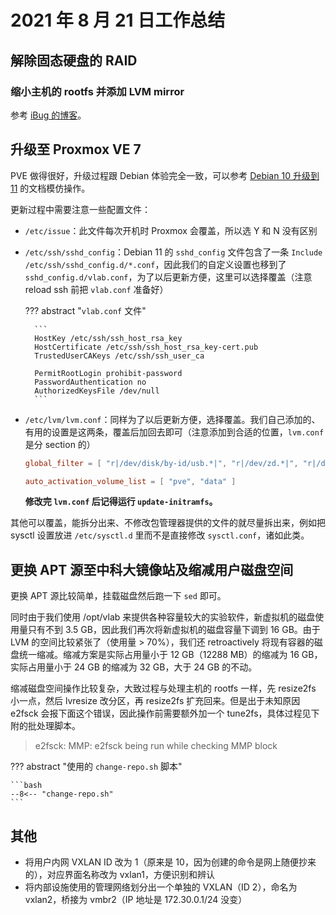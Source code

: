 # 2021 年 8 月 21 日工作总结

## 解除固态硬盘的 RAID

### 缩小主机的 rootfs 并添加 LVM mirror

参考 [iBug 的博客](https://ibug.io/p/44)。

## 升级至 Proxmox VE 7

PVE 做得很好，升级过程跟 Debian 体验完全一致，可以参考 [Debian 10 升级到 11](https://www.debian.org/releases/bullseye/amd64/release-notes/ch-upgrading.en.html) 的文档模仿操作。

更新过程中需要注意一些配置文件：

- `/etc/issue`：此文件每次开机时 Proxmox 会覆盖，所以选 Y 和 N 没有区别
- `/etc/ssh/sshd_config`：Debian 11 的 `sshd_config` 文件包含了一条 `Include /etc/ssh/sshd_config.d/*.conf`，因此我们的自定义设置也移到了 `sshd_config.d/vlab.conf`，为了以后更新方便，这里可以选择覆盖（注意 reload ssh 前把 `vlab.conf` 准备好）

    ??? abstract "`vlab.conf` 文件"

        ```
        HostKey /etc/ssh/ssh_host_rsa_key
        HostCertificate /etc/ssh/ssh_host_rsa_key-cert.pub
        TrustedUserCAKeys /etc/ssh/ssh_user_ca

        PermitRootLogin prohibit-password
        PasswordAuthentication no
        AuthorizedKeysFile /dev/null
        ```

- `/etc/lvm/lvm.conf`：同样为了以后更新方便，选择覆盖。我们自己添加的、有用的设置是这两条，覆盖后加回去即可（注意添加到合适的位置，`lvm.conf` 是分 section 的）

    ```toml
    global_filter = [ "r|/dev/disk/by-id/usb.*|", "r|/dev/zd.*|", "r|/dev/mapper/pve-.*|" "r|/dev/mapper/.*-(vm|base)--[0-9]+--disk--[0-9]+|"]

    auto_activation_volume_list = [ "pve", "data" ]
    ```

    **修改完 `lvm.conf` 后记得运行 `update-initramfs`。**

其他可以覆盖，能拆分出来、不修改包管理器提供的文件的就尽量拆出来，例如把 sysctl 设置放进 `/etc/sysctl.d` 里而不是直接修改 `sysctl.conf`，诸如此类。

## 更换 APT 源至中科大镜像站及缩减用户磁盘空间

更换 APT 源比较简单，挂载磁盘然后跑一下 `sed` 即可。

同时由于我们使用 /opt/vlab 来提供各种容量较大的实验软件，新虚拟机的磁盘使用量只有不到 3.5 GB，因此我们再次将新虚拟机的磁盘容量下调到 16 GB。由于 LVM 的空间比较紧张了（使用量 &gt; 70%），我们还 retroactively 将现有容器的磁盘统一缩减。缩减方案是实际占用量小于 12 GB（12288 MB）的缩减为 16 GB，实际占用量小于 24 GB 的缩减为 32 GB，大于 24 GB 的不动。

缩减磁盘空间操作比较复杂，大致过程与处理主机的 rootfs 一样，先 resize2fs 小一点，然后 lvresize 改分区，再 resize2fs 扩充回来。但是出于未知原因 e2fsck 会报下面这个错误，因此操作前需要额外加一个 tune2fs，具体过程见下附的批处理脚本。

> e2fsck: MMP: e2fsck being run while checking MMP block

??? abstract "使用的 `change-repo.sh` 脚本"

    ```bash
    --8<-- "change-repo.sh"
    ```

## 其他

- 将用户内网 VXLAN ID 改为 1（原来是 10，因为创建的命令是网上随便抄来的），对应界面名称改为 vxlan1，方便识别和辨认
- 将内部设施使用的管理网络划分出一个单独的 VXLAN（ID 2），命名为 vxlan2，桥接为 vmbr2（IP 地址是 172.30.0.1/24 没变）
